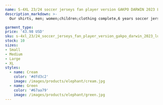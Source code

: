 ```yaml
---
name: S-4XL 23/24 soccer jerseys fan player version GAKPO DARWIN 2023 Luis DIaz Alexander Arnold football kit MAC ALLISTER Szoboszlai kids uniform
description_markdown: >-
  Our shirts, men; women;children;clothing complete,6 years soccer jersey made and supply experience. have own factory and store. big order big discount !Antiwrinkle, anti - static, can absorb sweat, anti - odor, Youth,Adults Size Printed With PVC,customized Numbers and Name on back.front any school team,click Customize Now , if you need name number please leave message. big order big discount !Mix order Accept! include name ,number and logos. You can feel free to contact me to get more info. you need.We hope to establish a long -term business relationship with you..syi

garment_type:
price: '43.98 USD'
sku: s-4xl_23/24_soccer_jerseys_fan_player_version_gakpo_darwin_2023_luis_diaz_alexander_arnold_football_kit_mac_allister_szoboszlai_kids_uniform
stock: 10
sizes:
- Small
- Medium
- Large
- XL
styles:
  - name: Cream
    color: '#dfd3c2'
    image: /images/products/elephant/cream.jpg
  - name: Green
    color: '#67aa79'
    image: /images/products/elephant/green.jpg
---
```

